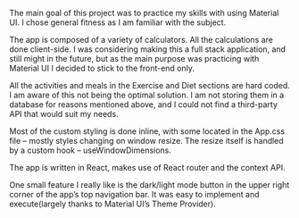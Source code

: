 The main goal of this project was to practice my skills with using Material UI. I chose general fitness as I am familiar with the subject. 

The app is composed of a variety of calculators. All the calculations are done client-side. I was considering making this a full stack application, and still might in the future, but as the main purpose was practicing with Material UI I decided to stick to the front-end only.

All the activities and meals in the Exercise and Diet sections are hard coded. I am aware of this not being the optimal solution. I am not storing them in a database for reasons mentioned above, and I could not find a third-party API that would suit my needs. 

Most of the custom styling is done inline, with some located in the App.css file – mostly styles changing on window resize. The resize itself is handled by a custom hook – useWindowDimensions. 

The app is written in React, makes use of React router and the context API. 

One small feature I really like is the dark/light mode button in the upper right corner of the app’s top navigation bar. It was easy to implement and execute(largely thanks to Material UI’s Theme Provider). 
